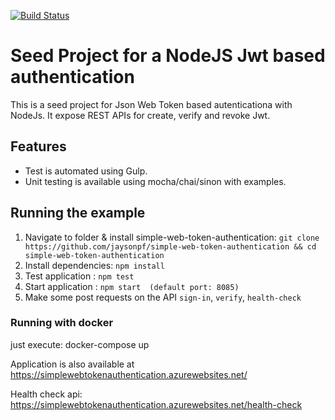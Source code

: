 [![Build Status](https://api.cirrus-ci.com/github/jaysonpf/simple-web-token-authentication.svg)](https://cirrus-ci.com/github/jaysonpf/simple-web-token-authentication)

# Seed Project for a NodeJS Jwt based authentication
This is a seed project for Json Web Token based autenticationa with NodeJs. It expose  REST APIs for create, verify and revoke Jwt.

## Features
- Test  is automated using Gulp.
- Unit testing is available using mocha/chai/sinon with examples.


## Running the example
1. Navigate to folder & install simple-web-token-authentication: `git clone https://github.com/jaysonpf/simple-web-token-authentication && cd simple-web-token-authentication`
2. Install dependencies: `npm install`
3. Test application : `npm test`  
4. Start application : `npm start  (default port: 8085)`
5. Make some post requests on the API `sign-in`, `verify`, `health-check`

### Running with docker
 just execute: docker-compose up

Application is also available at https://simplewebtokenauthentication.azurewebsites.net/ 

Health check api: https://simplewebtokenauthentication.azurewebsites.net/health-check